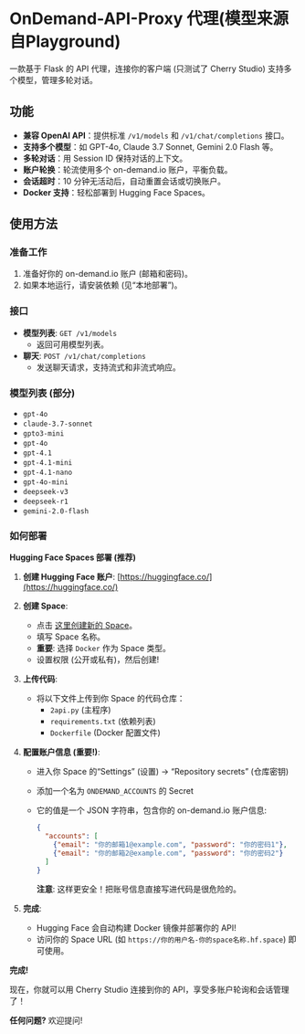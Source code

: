# OnDemand-API-Proxy 代理(模型来源自Playground)

一款基于 Flask 的 API 代理，连接你的客户端 (只测试了 Cherry Studio) 支持多个模型，管理多轮对话。

## 功能

- **兼容 OpenAI API**：提供标准 `/v1/models` 和 `/v1/chat/completions` 接口。
- **支持多个模型**：如 GPT-4o, Claude 3.7 Sonnet, Gemini 2.0 Flash 等。
- **多轮对话**：用 Session ID 保持对话的上下文。
- **账户轮换**：轮流使用多个 on-demand.io 账户，平衡负载。
- **会话超时**：10 分钟无活动后，自动重置会话或切换账户。
- **Docker 支持**：轻松部署到 Hugging Face Spaces。

## 使用方法

### 准备工作

1. 准备好你的 on-demand.io 账户 (邮箱和密码)。
2. 如果本地运行，请安装依赖 (见“本地部署”)。

### 接口

- **模型列表**: `GET /v1/models`
  - 返回可用模型列表。
- **聊天**: `POST /v1/chat/completions`
  - 发送聊天请求，支持流式和非流式响应。

### 模型列表 (部分)

- `gpt-4o`
- `claude-3.7-sonnet`
- `gpto3-mini`
- `gpt-4o`
- `gpt-4.1`
- `gpt-4.1-mini`
- `gpt-4.1-nano`
- `gpt-4o-mini`
- `deepseek-v3`
- `deepseek-r1`
- `gemini-2.0-flash`

### 如何部署

**Hugging Face Spaces 部署 (推荐)**

1. **创建 Hugging Face 账户**: [https://huggingface.co/](https://huggingface.co/)
2. **创建 Space**:
   - 点击 [这里创建新的 Space](https://huggingface.co/new-space)。
   - 填写 Space 名称。
   - **重要**: 选择 `Docker` 作为 Space 类型。
   - 设置权限 (公开或私有)，然后创建!
3. **上传代码**:
   - 将以下文件上传到你 Space 的代码仓库：
     - `2api.py` (主程序)
     - `requirements.txt` (依赖列表)
     - `Dockerfile` (Docker 配置文件)

4. **配置账户信息 (重要!)**:
   - 进入你 Space 的“Settings” (设置) -> “Repository secrets” (仓库密钥)
   - 添加一个名为 `ONDEMAND_ACCOUNTS` 的 Secret
   - 它的值是一个 JSON 字符串，包含你的 on-demand.io 账户信息:

     ```json
     {
       "accounts": [
         {"email": "你的邮箱1@example.com", "password": "你的密码1"},
         {"email": "你的邮箱2@example.com", "password": "你的密码2"}
       ]
     }
     ```

     **注意**: 这样更安全！把账号信息直接写进代码是很危险的。

5. **完成**:
   - Hugging Face 会自动构建 Docker 镜像并部署你的 API!
   - 访问你的 Space URL (如 `https://你的用户名-你的space名称.hf.space`) 即可使用。

**完成!**

现在，你就可以用 Cherry Studio 连接到你的 API，享受多账户轮询和会话管理了！

**任何问题?** 欢迎提问!
